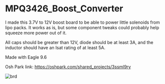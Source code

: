 # MPQ3426_Boost_Converter

I made this 3.7V to 12V boost board to be able to power little solenoids from lipo packs.  It works as is, but some component tweaks could probably help squeeze more power out of it.

All caps should be greater than 12V, diode should be at least 3A, and the inductor should have an Isat rating of at least 5A.

Made with Eagle 9.6

Osh Park link: https://oshpark.com/shared_projects/3ssml9ry

![brd](https://user-images.githubusercontent.com/11184076/183798085-d216d821-43e5-42b6-9997-eae688181a02.png)
